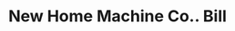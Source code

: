 ---
doi: 10.7916/D8B00GWK
date_other: '1910'
date_other_textual: 1910-1919
form: printed ephemera
genre:
- Invoices
name:
- New Home Machine Co.
object_in_context_url: https://biggert.cul.columbia.edu/items/view/ave_biggert_00499
subject_hierarchical_geographic:
- Orange, Massachusetts, United States
subject_name:
- New Home Machine Co.
title: New Home Machine Co.. Bill
sort_title: New Home Machine Co.. Bill
call_number: ave_biggert_00499
coordinates:
- 42.59027777777778,-72.31027777777777
pid: ave_biggert_00499
identifiers: ave_biggert_00499
thumbnail: https://derivativo-1.library.columbia.edu/iiif/2/ldpd:343660/full/!256,256/0/native.jpg
permalink: /biggert/ave_biggert_00499/
layout: iiif-image-page
---